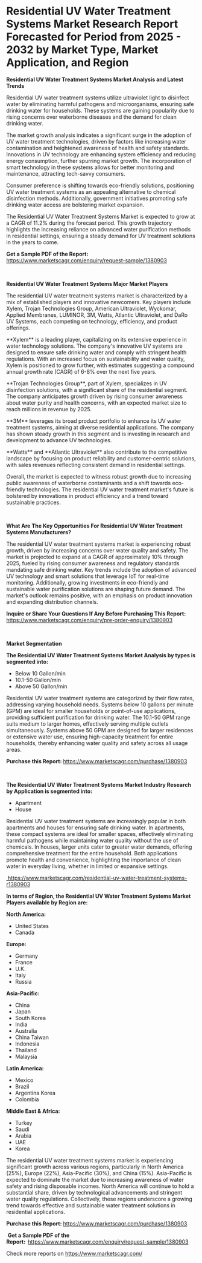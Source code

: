 <p><h1>Residential UV Water Treatment Systems Market Research Report Forecasted for Period from 2025 -  2032 by Market Type, Market Application, and Region</h1></p><p><strong>Residential UV Water Treatment Systems Market Analysis and Latest Trends</strong></p>
<p><p>Residential UV water treatment systems utilize ultraviolet light to disinfect water by eliminating harmful pathogens and microorganisms, ensuring safe drinking water for households. These systems are gaining popularity due to rising concerns over waterborne diseases and the demand for clean drinking water.</p><p>The market growth analysis indicates a significant surge in the adoption of UV water treatment technologies, driven by factors like increasing water contamination and heightened awareness of health and safety standards. Innovations in UV technology are enhancing system efficiency and reducing energy consumption, further spurring market growth. The incorporation of smart technology in these systems allows for better monitoring and maintenance, attracting tech-savvy consumers.</p><p>Consumer preference is shifting towards eco-friendly solutions, positioning UV water treatment systems as an appealing alternative to chemical disinfection methods. Additionally, government initiatives promoting safe drinking water access are bolstering market expansion.</p><p>The Residential UV Water Treatment Systems Market is expected to grow at a CAGR of 11.2% during the forecast period. This growth trajectory highlights the increasing reliance on advanced water purification methods in residential settings, ensuring a steady demand for UV treatment solutions in the years to come.</p></p>
<p><strong>Get a Sample PDF of the Report:&nbsp;</strong> <a href="https://www.marketscagr.com/enquiry/request-sample/1380903?utm_campaign=2281&utm_medium=2&utm_source=Github&utm_content=ia&utm_term=24022025&utm_id=residential-uv-water-treatment-systems">https://www.marketscagr.com/enquiry/request-sample/1380903</a></p>
<p>&nbsp;</p>
<p><strong>Residential UV Water Treatment Systems Major Market Players</strong></p>
<p><p>The residential UV water treatment systems market is characterized by a mix of established players and innovative newcomers. Key players include Xylem, Trojan Technologies Group, American Ultraviolet, Wyckomar, Applied Membranes, LUMINOR, 3M, Watts, Atlantic Ultraviolet, and DaRo UV Systems, each competing on technology, efficiency, and product offerings.</p><p>**Xylem** is a leading player, capitalizing on its extensive experience in water technology solutions. The company's innovative UV systems are designed to ensure safe drinking water and comply with stringent health regulations. With an increased focus on sustainability and water quality, Xylem is positioned to grow further, with estimates suggesting a compound annual growth rate (CAGR) of 6-8% over the next five years.</p><p>**Trojan Technologies Group**, part of Xylem, specializes in UV disinfection solutions, with a significant share of the residential segment. The company anticipates growth driven by rising consumer awareness about water purity and health concerns, with an expected market size to reach millions in revenue by 2025.</p><p>**3M** leverages its broad product portfolio to enhance its UV water treatment systems, aiming at diverse residential applications. The company has shown steady growth in this segment and is investing in research and development to advance UV technologies. </p><p>**Watts** and **Atlantic Ultraviolet** also contribute to the competitive landscape by focusing on product reliability and customer-centric solutions, with sales revenues reflecting consistent demand in residential settings.</p><p>Overall, the market is expected to witness robust growth due to increasing public awareness of waterborne contaminants and a shift towards eco-friendly technologies. The residential UV water treatment market's future is bolstered by innovations in product efficiency and a trend toward sustainable practices.</p></p>
<p>&nbsp;</p>
<p><strong>What Are The Key Opportunities For Residential UV Water Treatment Systems Manufacturers?</strong></p>
<p><p>The residential UV water treatment systems market is experiencing robust growth, driven by increasing concerns over water quality and safety. The market is projected to expand at a CAGR of approximately 10% through 2025, fueled by rising consumer awareness and regulatory standards mandating safe drinking water. Key trends include the adoption of advanced UV technology and smart solutions that leverage IoT for real-time monitoring. Additionally, growing investments in eco-friendly and sustainable water purification solutions are shaping future demand. The market's outlook remains positive, with an emphasis on product innovation and expanding distribution channels.</p></p>
<p><strong>Inquire or Share Your Questions If Any Before Purchasing This Report:</strong> <a href="https://www.marketscagr.com/enquiry/pre-order-enquiry/1380903?utm_campaign=2281&utm_medium=2&utm_source=Github&utm_content=ia&utm_term=24022025&utm_id=residential-uv-water-treatment-systems">https://www.marketscagr.com/enquiry/pre-order-enquiry/1380903</a></p>
<p>&nbsp;</p>
<p><strong>Market Segmentation</strong></p>
<p><strong>The Residential UV Water Treatment Systems Market Analysis by types is segmented into:</strong></p>
<p><ul><li>Below 10 Gallon/min</li><li>10.1-50 Gallon/min</li><li>Above 50 Gallon/min</li></ul></p>
<p><p>Residential UV water treatment systems are categorized by their flow rates, addressing varying household needs. Systems below 10 gallons per minute (GPM) are ideal for smaller households or point-of-use applications, providing sufficient purification for drinking water. The 10.1-50 GPM range suits medium to larger homes, effectively serving multiple outlets simultaneously. Systems above 50 GPM are designed for larger residences or extensive water use, ensuring high-capacity treatment for entire households, thereby enhancing water quality and safety across all usage areas.</p></p>
<p><strong>Purchase this Report:&nbsp;</strong><a href="https://www.marketscagr.com/purchase/1380903?utm_campaign=2281&utm_medium=2&utm_source=Github&utm_content=ia&utm_term=24022025&utm_id=residential-uv-water-treatment-systems">https://www.marketscagr.com/purchase/1380903</a></p>
<p>&nbsp;</p>
<p><strong>The Residential UV Water Treatment Systems Market Industry Research by Application is segmented into:</strong></p>
<p><ul><li>Apartment</li><li>House</li></ul></p>
<p><p>Residential UV water treatment systems are increasingly popular in both apartments and houses for ensuring safe drinking water. In apartments, these compact systems are ideal for smaller spaces, effectively eliminating harmful pathogens while maintaining water quality without the use of chemicals. In houses, larger units cater to greater water demands, offering comprehensive treatment for the entire household. Both applications promote health and convenience, highlighting the importance of clean water in everyday living, whether in limited or expansive settings.</p></p>
<p><a href="https://www.marketscagr.com/residential-uv-water-treatment-systems-r1380903?utm_campaign=2281&utm_medium=2&utm_source=Github&utm_content=ia&utm_term=24022025&utm_id=residential-uv-water-treatment-systems">&nbsp;https://www.marketscagr.com/residential-uv-water-treatment-systems-r1380903</a></p>
<p><strong>In terms of Region, the Residential UV Water Treatment Systems Market Players available by Region are:</strong></p>
<p>
    <p> <strong> North America: </strong>
        <ul>
            <li>United States</li>
            <li>Canada</li>
        </ul>
        </p> 
    <p> <strong> Europe: </strong>
        <ul>
            <li>Germany</li>
            <li>France</li>
            <li>U.K.</li>
            <li>Italy</li>
            <li>Russia</li>
        </ul>
        </p> 
    <p> <strong> Asia-Pacific: </strong>
        <ul>
            <li>China</li>
            <li>Japan</li>
            <li>South Korea</li>
            <li>India</li>
            <li>Australia</li>
            <li>China Taiwan</li>
            <li>Indonesia</li>
            <li>Thailand</li>
            <li>Malaysia</li>
        </ul>
        </p> 
    <p> <strong> Latin America: </strong>
        <ul>
            <li>Mexico</li>
            <li>Brazil</li>
            <li>Argentina Korea</li>
            <li>Colombia</li>
        </ul>
        </p> 
    <p> <strong> Middle East & Africa: </strong>
        <ul>
            <li>Turkey</li>
            <li>Saudi</li>
            <li>Arabia</li>
            <li>UAE</li>
            <li>Korea</li>
        </ul>
    </p>
    </p>
<p><p>The residential UV water treatment systems market is experiencing significant growth across various regions, particularly in North America (25%), Europe (22%), Asia-Pacific (30%), and China (15%). Asia-Pacific is expected to dominate the market due to increasing awareness of water safety and rising disposable incomes. North America will continue to hold a substantial share, driven by technological advancements and stringent water quality regulations. Collectively, these regions underscore a growing trend towards effective and sustainable water treatment solutions in residential applications.</p></p>
<p><strong>Purchase this Report: </strong><a href="https://www.marketscagr.com/purchase/1380903?utm_campaign=2281&utm_medium=2&utm_source=Github&utm_content=ia&utm_term=24022025&utm_id=residential-uv-water-treatment-systems">https://www.marketscagr.com/purchase/1380903</a></p>
<p>&nbsp;<strong>Get a Sample PDF of the Report:&nbsp;&nbsp;</strong><a href="https://www.marketscagr.com/enquiry/request-sample/1380903?utm_campaign=2281&utm_medium=2&utm_source=Github&utm_content=ia&utm_term=24022025&utm_id=residential-uv-water-treatment-systems">https://www.marketscagr.com/enquiry/request-sample/1380903</a></p>
<p><strong></strong></p>
<p>Check more reports on <a href="https://www.marketscagr.com/?utm_campaign=2281&utm_medium=2&utm_source=Github&utm_content=ia&utm_term=24022025&utm_id=residential-uv-water-treatment-systems">https://www.marketscagr.com/</a></p>